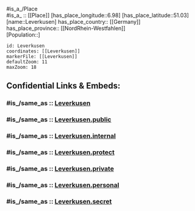 ﻿---
confidential: public
isDeleted: false
location:
- 51.03
- 6.98
mapmarker: city
mapzoom:
- 7
- 12
SpocWebEntityId: 31967
tags:
- geo/City
type: City
---

#is_a_/Place  
#is_a_ :: [[Place]] 
[has_place_longitude::6.98] 
[has_place_latitude::51.03] 
[name::Leverkusen] 
has_place_country:: [[Germany]]  
has_place_province:: [[NordRhein-Westfahlen]]  
[Population::] 



```leaflet
id: Leverkusen
coordinates: [[Leverkusen]] 
markerFile: [[Leverkusen]] 
defaultZoom: 11 
maxZoom: 18
```


## Confidential Links & Embeds: 

### #is_/same_as :: [Leverkusen](/_Standards/Earth/Continent/Europe/Europe~Central/Germany/Germany~West/Nordrhein-Westfalen/counties~NW/Leverkusen.md) 

### #is_/same_as :: [Leverkusen.public](/_public/Earth/Continent/Europe/Europe~Central/Germany/Germany~West/Nordrhein-Westfalen/counties~NW/Leverkusen.public.md) 

### #is_/same_as :: [Leverkusen.internal](/_internal/Earth/Continent/Europe/Europe~Central/Germany/Germany~West/Nordrhein-Westfalen/counties~NW/Leverkusen.internal.md) 

### #is_/same_as :: [Leverkusen.protect](/_protect/Earth/Continent/Europe/Europe~Central/Germany/Germany~West/Nordrhein-Westfalen/counties~NW/Leverkusen.protect.md) 

### #is_/same_as :: [Leverkusen.private](/_private/Earth/Continent/Europe/Europe~Central/Germany/Germany~West/Nordrhein-Westfalen/counties~NW/Leverkusen.private.md) 

### #is_/same_as :: [Leverkusen.personal](/_personal/Earth/Continent/Europe/Europe~Central/Germany/Germany~West/Nordrhein-Westfalen/counties~NW/Leverkusen.personal.md) 

### #is_/same_as :: [Leverkusen.secret](/_secret/Earth/Continent/Europe/Europe~Central/Germany/Germany~West/Nordrhein-Westfalen/counties~NW/Leverkusen.secret.md)

